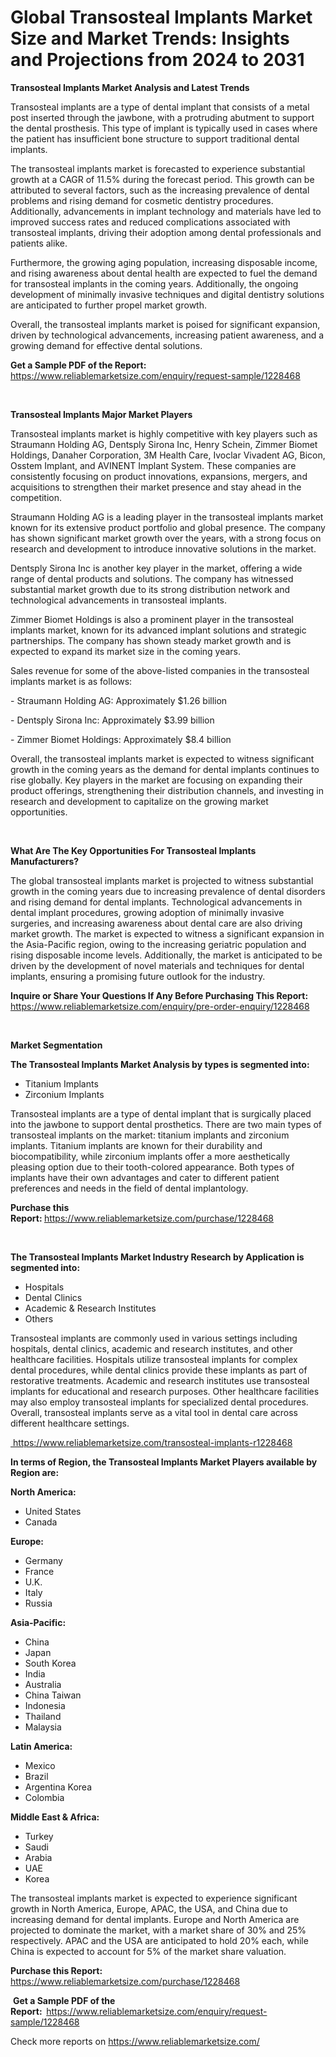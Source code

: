 <p><h1>Global Transosteal Implants Market Size and Market Trends: Insights and Projections from 2024 to 2031</h1></p><p><strong>Transosteal Implants Market Analysis and Latest Trends</strong></p>
<p><p>Transosteal implants are a type of dental implant that consists of a metal post inserted through the jawbone, with a protruding abutment to support the dental prosthesis. This type of implant is typically used in cases where the patient has insufficient bone structure to support traditional dental implants.</p><p>The transosteal implants market is forecasted to experience substantial growth at a CAGR of 11.5% during the forecast period. This growth can be attributed to several factors, such as the increasing prevalence of dental problems and rising demand for cosmetic dentistry procedures. Additionally, advancements in implant technology and materials have led to improved success rates and reduced complications associated with transosteal implants, driving their adoption among dental professionals and patients alike.</p><p>Furthermore, the growing aging population, increasing disposable income, and rising awareness about dental health are expected to fuel the demand for transosteal implants in the coming years. Additionally, the ongoing development of minimally invasive techniques and digital dentistry solutions are anticipated to further propel market growth.</p><p>Overall, the transosteal implants market is poised for significant expansion, driven by technological advancements, increasing patient awareness, and a growing demand for effective dental solutions.</p></p>
<p><strong>Get a Sample PDF of the Report:&nbsp;</strong> <a href="https://www.reliablemarketsize.com/enquiry/request-sample/1228468">https://www.reliablemarketsize.com/enquiry/request-sample/1228468</a></p>
<p>&nbsp;</p>
<p><strong>Transosteal Implants Major Market Players</strong></p>
<p><p>Transosteal implants market is highly competitive with key players such as Straumann Holding AG, Dentsply Sirona Inc, Henry Schein, Zimmer Biomet Holdings, Danaher Corporation, 3M Health Care, Ivoclar Vivadent AG, Bicon, Osstem Implant, and AVINENT Implant System. These companies are consistently focusing on product innovations, expansions, mergers, and acquisitions to strengthen their market presence and stay ahead in the competition.</p><p>Straumann Holding AG is a leading player in the transosteal implants market known for its extensive product portfolio and global presence. The company has shown significant market growth over the years, with a strong focus on research and development to introduce innovative solutions in the market.</p><p>Dentsply Sirona Inc is another key player in the market, offering a wide range of dental products and solutions. The company has witnessed substantial market growth due to its strong distribution network and technological advancements in transosteal implants.</p><p>Zimmer Biomet Holdings is also a prominent player in the transosteal implants market, known for its advanced implant solutions and strategic partnerships. The company has shown steady market growth and is expected to expand its market size in the coming years.</p><p>Sales revenue for some of the above-listed companies in the transosteal implants market is as follows:</p><p>- Straumann Holding AG: Approximately $1.26 billion</p><p>- Dentsply Sirona Inc: Approximately $3.99 billion</p><p>- Zimmer Biomet Holdings: Approximately $8.4 billion</p><p>Overall, the transosteal implants market is expected to witness significant growth in the coming years as the demand for dental implants continues to rise globally. Key players in the market are focusing on expanding their product offerings, strengthening their distribution channels, and investing in research and development to capitalize on the growing market opportunities.</p></p>
<p>&nbsp;</p>
<p><strong>What Are The Key Opportunities For Transosteal Implants Manufacturers?</strong></p>
<p><p>The global transosteal implants market is projected to witness substantial growth in the coming years due to increasing prevalence of dental disorders and rising demand for dental implants. Technological advancements in dental implant procedures, growing adoption of minimally invasive surgeries, and increasing awareness about dental care are also driving market growth. The market is expected to witness a significant expansion in the Asia-Pacific region, owing to the increasing geriatric population and rising disposable income levels. Additionally, the market is anticipated to be driven by the development of novel materials and techniques for dental implants, ensuring a promising future outlook for the industry.</p></p>
<p><strong>Inquire or Share Your Questions If Any Before Purchasing This Report:</strong> <a href="https://www.reliablemarketsize.com/enquiry/pre-order-enquiry/1228468">https://www.reliablemarketsize.com/enquiry/pre-order-enquiry/1228468</a></p>
<p>&nbsp;</p>
<p><strong>Market Segmentation</strong></p>
<p><strong>The Transosteal Implants Market Analysis by types is segmented into:</strong></p>
<p><ul><li>Titanium Implants</li><li>Zirconium Implants</li></ul></p>
<p><p>Transosteal implants are a type of dental implant that is surgically placed into the jawbone to support dental prosthetics. There are two main types of transosteal implants on the market: titanium implants and zirconium implants. Titanium implants are known for their durability and biocompatibility, while zirconium implants offer a more aesthetically pleasing option due to their tooth-colored appearance. Both types of implants have their own advantages and cater to different patient preferences and needs in the field of dental implantology.</p></p>
<p><strong>Purchase this Report:&nbsp;</strong><a href="https://www.reliablemarketsize.com/purchase/1228468">https://www.reliablemarketsize.com/purchase/1228468</a></p>
<p>&nbsp;</p>
<p><strong>The Transosteal Implants Market Industry Research by Application is segmented into:</strong></p>
<p><ul><li>Hospitals</li><li>Dental Clinics</li><li>Academic & Research Institutes</li><li>Others</li></ul></p>
<p><p>Transosteal implants are commonly used in various settings including hospitals, dental clinics, academic and research institutes, and other healthcare facilities. Hospitals utilize transosteal implants for complex dental procedures, while dental clinics provide these implants as part of restorative treatments. Academic and research institutes use transosteal implants for educational and research purposes. Other healthcare facilities may also employ transosteal implants for specialized dental procedures. Overall, transosteal implants serve as a vital tool in dental care across different healthcare settings.</p></p>
<p><a href="https://www.reliablemarketsize.com/transosteal-implants-r1228468">&nbsp;https://www.reliablemarketsize.com/transosteal-implants-r1228468</a></p>
<p><strong>In terms of Region, the Transosteal Implants Market Players available by Region are:</strong></p>
<p>
    <p> <strong> North America: </strong>
        <ul>
            <li>United States</li>
            <li>Canada</li>
        </ul>
        </p> 
    <p> <strong> Europe: </strong>
        <ul>
            <li>Germany</li>
            <li>France</li>
            <li>U.K.</li>
            <li>Italy</li>
            <li>Russia</li>
        </ul>
        </p> 
    <p> <strong> Asia-Pacific: </strong>
        <ul>
            <li>China</li>
            <li>Japan</li>
            <li>South Korea</li>
            <li>India</li>
            <li>Australia</li>
            <li>China Taiwan</li>
            <li>Indonesia</li>
            <li>Thailand</li>
            <li>Malaysia</li>
        </ul>
        </p> 
    <p> <strong> Latin America: </strong>
        <ul>
            <li>Mexico</li>
            <li>Brazil</li>
            <li>Argentina Korea</li>
            <li>Colombia</li>
        </ul>
        </p> 
    <p> <strong> Middle East & Africa: </strong>
        <ul>
            <li>Turkey</li>
            <li>Saudi</li>
            <li>Arabia</li>
            <li>UAE</li>
            <li>Korea</li>
        </ul>
    </p>
    </p>
<p><p>The transosteal implants market is expected to experience significant growth in North America, Europe, APAC, the USA, and China due to increasing demand for dental implants. Europe and North America are projected to dominate the market, with a market share of 30% and 25% respectively. APAC and the USA are anticipated to hold 20% each, while China is expected to account for 5% of the market share valuation.</p></p>
<p><strong>Purchase this Report: </strong><a href="https://www.reliablemarketsize.com/purchase/1228468">https://www.reliablemarketsize.com/purchase/1228468</a></p>
<p>&nbsp;<strong>Get a Sample PDF of the Report:&nbsp;&nbsp;</strong><a href="https://www.reliablemarketsize.com/enquiry/request-sample/1228468">https://www.reliablemarketsize.com/enquiry/request-sample/1228468</a></p>
<p><strong></strong></p>
<p>Check more reports on <a href="https://www.reliablemarketsize.com/">https://www.reliablemarketsize.com/</a></p>